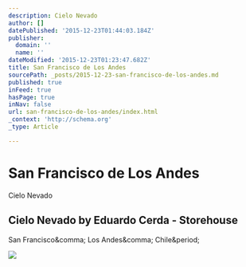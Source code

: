 ```yaml
---
description: Cielo Nevado
author: []
datePublished: '2015-12-23T01:44:03.184Z'
publisher:
  domain: ''
  name: ''
dateModified: '2015-12-23T01:23:47.682Z'
title: San Francisco de Los Andes
sourcePath: _posts/2015-12-23-san-francisco-de-los-andes.md
published: true
inFeed: true
hasPage: true
inNav: false
url: san-francisco-de-los-andes/index.html
_context: 'http://schema.org'
_type: Article

---
```

# San Francisco de Los Andes

Cielo Nevado

<article style=""><h1>Cielo Nevado by Eduardo Cerda - Storehouse</h1><p>San Francisco&amp;comma; Los Andes&amp;comma; Chile&amp;period;</p><img src="https://d12oemfd9cl6ha.cloudfront.net/i/client_uploads/282565/CACD2F67-5458-46AA-A1F5-1D53C1911522.jpg?w=1024&amp;h=1024&amp;crop_mode=fit&amp;v=2" /></article>